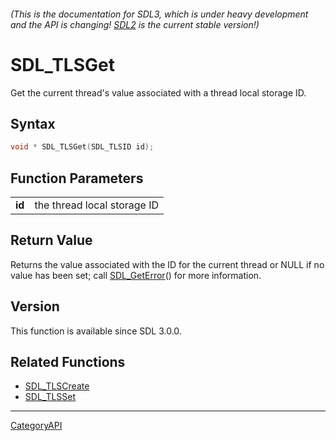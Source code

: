 ###### (This is the documentation for SDL3, which is under heavy development and the API is changing! [SDL2](https://wiki.libsdl.org/SDL2/) is the current stable version!)
# SDL_TLSGet

Get the current thread's value associated with a thread local storage ID.

## Syntax

```c
void * SDL_TLSGet(SDL_TLSID id);

```

## Function Parameters

|            |                             |
| ---------- | --------------------------- |
| **id**     | the thread local storage ID |

## Return Value

Returns the value associated with the ID for the current thread or NULL if
no value has been set; call [SDL_GetError](SDL_GetError)() for more
information.

## Version

This function is available since SDL 3.0.0.

## Related Functions

* [SDL_TLSCreate](SDL_TLSCreate)
* [SDL_TLSSet](SDL_TLSSet)

----
[CategoryAPI](CategoryAPI)

